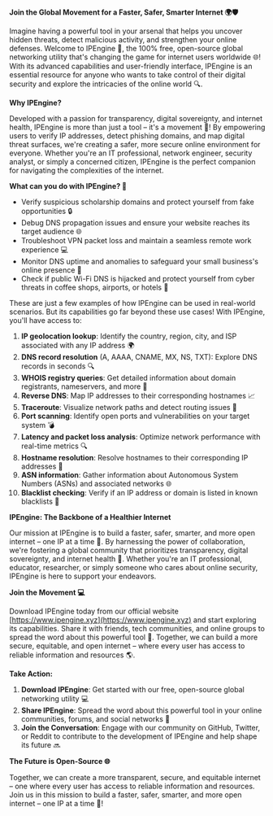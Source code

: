 **Join the Global Movement for a Faster, Safer, Smarter Internet 🌍🛡️**

Imagine having a powerful tool in your arsenal that helps you uncover hidden threats, detect malicious activity, and strengthen your online defenses. Welcome to IPEngine 📡, the 100% free, open-source global networking utility that's changing the game for internet users worldwide 🌐! With its advanced capabilities and user-friendly interface, IPEngine is an essential resource for anyone who wants to take control of their digital security and explore the intricacies of the online world 🔍.

**Why IPEngine?**

Developed with a passion for transparency, digital sovereignty, and internet health, IPEngine is more than just a tool – it's a movement 🚀! By empowering users to verify IP addresses, detect phishing domains, and map digital threat surfaces, we're creating a safer, more secure online environment for everyone. Whether you're an IT professional, network engineer, security analyst, or simply a concerned citizen, IPEngine is the perfect companion for navigating the complexities of the internet.

**What can you do with IPEngine? 🤔**

* Verify suspicious scholarship domains and protect yourself from fake opportunities 🔒
* Debug DNS propagation issues and ensure your website reaches its target audience 🌐
* Troubleshoot VPN packet loss and maintain a seamless remote work experience 💻
* Monitor DNS uptime and anomalies to safeguard your small business's online presence 💸
* Check if public Wi-Fi DNS is hijacked and protect yourself from cyber threats in coffee shops, airports, or hotels 🛫️

These are just a few examples of how IPEngine can be used in real-world scenarios. But its capabilities go far beyond these use cases! With IPEngine, you'll have access to:

1. **IP geolocation lookup**: Identify the country, region, city, and ISP associated with any IP address 🌍
2. **DNS record resolution** (A, AAAA, CNAME, MX, NS, TXT): Explore DNS records in seconds 🔍
3. **WHOIS registry queries**: Get detailed information about domain registrants, nameservers, and more 🔑
4. **Reverse DNS**: Map IP addresses to their corresponding hostnames 📈
5. **Traceroute**: Visualize network paths and detect routing issues 🚧
6. **Port scanning**: Identify open ports and vulnerabilities on your target system 💣
7. **Latency and packet loss analysis**: Optimize network performance with real-time metrics 🔍
8. **Hostname resolution**: Resolve hostnames to their corresponding IP addresses 📡
9. **ASN information**: Gather information about Autonomous System Numbers (ASNs) and associated networks 🌐
10. **Blacklist checking**: Verify if an IP address or domain is listed in known blacklists 🔴

**IPEngine: The Backbone of a Healthier Internet**

Our mission at IPEngine is to build a faster, safer, smarter, and more open internet – one IP at a time 🌟. By harnessing the power of collaboration, we're fostering a global community that prioritizes transparency, digital sovereignty, and internet health 🔗. Whether you're an IT professional, educator, researcher, or simply someone who cares about online security, IPEngine is here to support your endeavors.

**Join the Movement 💻**

Download IPEngine today from our official website [https://www.ipengine.xyz](https://www.ipengine.xyz) and start exploring its capabilities. Share it with friends, tech communities, and online groups to spread the word about this powerful tool 🤝. Together, we can build a more secure, equitable, and open internet – where every user has access to reliable information and resources 🌎.

**Take Action:**

1. **Download IPEngine**: Get started with our free, open-source global networking utility 💻
2. **Share IPEngine**: Spread the word about this powerful tool in your online communities, forums, and social networks 🤝
3. **Join the Conversation**: Engage with our community on GitHub, Twitter, or Reddit to contribute to the development of IPEngine and help shape its future 🔜

**The Future is Open-Source 🌐**

Together, we can create a more transparent, secure, and equitable internet – one where every user has access to reliable information and resources. Join us in this mission to build a faster, safer, smarter, and more open internet – one IP at a time 🚀!